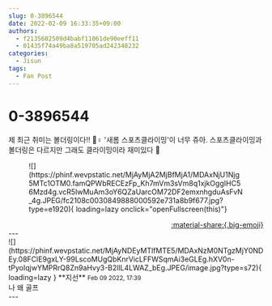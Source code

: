 ```yaml
---
slug: 0-3896544
date: 2022-02-09 16:33:35+09:00
authors:
  - f2135602509d4babf11061de90eeff11
  - 01435f74a49ba8a519705ad242348232
categories:
  - Jisun
tags:
  - Fan Post
---
```


# 0-3896544

<div class="post-container" markdown="1">
<div class="content-container md-sidebar__scrollwrap" markdown="1">

제 최근 취미는 볼더링이다!! 🧗♀️  '새롬 스포츠클라이밍'이 너무 쥬아. 스포츠클라이밍과 볼더링은 다르지만 그래도 클라이밍이라 재미있다 🤗
<figure markdown="1">
![](https://phinf.wevpstatic.net/MjAyMjA2MjBfMjA1/MDAxNjU1Njg5MTc1OTM0.famQPWbRECEzFp_Kh7mVm3sVm8q1xjkOggIHC56Mzd4g.vcR5IwMuAm3oY6QZaUarcOM72DF2emxnhgduAsFvN_4g.JPEG/fc2108c0030849888000592e731a8b9f677.jpg?type=e1920){ loading=lazy onclick="openFullscreen(this)"}
</figure>


</div>
</div>

<div style="text-align: right;" markdown="1">
<a href="https://weverse.io/fromis9/fanpost/0-3896544" style="text-align: right;">:material-share:{.big-emoji}</a>
</div>
---

<div class="comments-container md-sidebar__scrollwrap" markdown="1">
<div class="comment" markdown="1">
<div class='id-container' markdown="1">
![](https://phinf.wevpstatic.net/MjAyNDEyMTlfMTE5/MDAxNzM0NTgzMjY0NDEy.08FClE9gxLY-99LscoMUgQbKnrVicLFFWSqmAi3eGLEg.hXV0n-tPyoIqjwYMPRrQ8Zn9aHvy3-B2llL4LWAZ_bEg.JPEG/image.jpg?type=s72){ loading=lazy }
**<span class="artist">지선</span>** <small>Feb 09 2022, 17:39</small><br>
</div>
<div class='comment-body' markdown="1">
나 왜 골프
</div>
</div>
</div>
---
